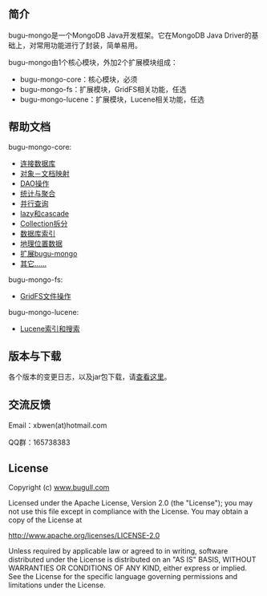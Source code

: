 简介
----------
bugu-mongo是一个MongoDB Java开发框架。它在MongoDB Java Driver的基础上，对常用功能进行了封装，简单易用。

bugu-mongo由1个核心模块，外加2个扩展模块组成：

* bugu-mongo-core：核心模块，必须
* bugu-mongo-fs：扩展模块，GridFS相关功能，任选
* bugu-mongo-lucene：扩展模块，Lucene相关功能，任选


帮助文档
----------
bugu-mongo-core:

* [连接数据库](https://github.com/xbwen/bugu-mongo/wiki/%E8%BF%9E%E6%8E%A5%E6%95%B0%E6%8D%AE%E5%BA%93)
* [对象－文档映射](https://github.com/xbwen/bugu-mongo/wiki/%E5%AF%B9%E8%B1%A1-%E6%96%87%E6%A1%A3%E6%98%A0%E5%B0%84)
* [DAO操作](https://github.com/xbwen/bugu-mongo/wiki/DAO%E6%93%8D%E4%BD%9C)
* [统计与聚合](https://github.com/xbwen/bugu-mongo/wiki/%E7%BB%9F%E8%AE%A1%E4%B8%8E%E8%81%9A%E5%90%88)
* [并行查询](https://github.com/xbwen/bugu-mongo/wiki/%E5%B9%B6%E8%A1%8C%E6%9F%A5%E8%AF%A2)
* [lazy和cascade](https://github.com/xbwen/bugu-mongo/wiki/lazy%E5%92%8Ccascade)
* [Collection拆分](https://github.com/xbwen/bugu-mongo/wiki/Collection%E6%8B%86%E5%88%86)
* [数据库索引](https://github.com/xbwen/bugu-mongo/wiki/%E6%95%B0%E6%8D%AE%E5%BA%93%E7%B4%A2%E5%BC%95)
* [地理位置数据](https://github.com/xbwen/bugu-mongo/wiki/%E5%9C%B0%E7%90%86%E4%BD%8D%E7%BD%AE%E6%95%B0%E6%8D%AE)
* [扩展bugu-mongo](https://github.com/xbwen/bugu-mongo/wiki/%E6%89%A9%E5%B1%95bugu-mongo)
* [其它......](https://github.com/xbwen/bugu-mongo/wiki/%E5%85%B6%E5%AE%83......)

bugu-mongo-fs:
* [GridFS文件操作](https://github.com/xbwen/bugu-mongo/wiki/GridFS%E6%96%87%E4%BB%B6%E6%93%8D%E4%BD%9C)

bugu-mongo-lucene:
* [Lucene索引和搜索](https://github.com/xbwen/bugu-mongo/wiki/Lucene%E7%B4%A2%E5%BC%95%E5%92%8C%E6%90%9C%E7%B4%A2)


版本与下载
----------
各个版本的变更日志，以及jar包下载，请[查看这里](https://github.com/xbwen/bugu-mongo/releases)。


交流反馈
----------
Email：xbwen(at)hotmail.com

QQ群：165738383


License
----------
Copyright (c) www.bugull.com

Licensed under the Apache License, Version 2.0 (the "License");
you may not use this file except in compliance with the License.
You may obtain a copy of the License at

http://www.apache.org/licenses/LICENSE-2.0

Unless required by applicable law or agreed to in writing, software
distributed under the License is distributed on an "AS IS" BASIS,
WITHOUT WARRANTIES OR CONDITIONS OF ANY KIND, either express or implied.
See the License for the specific language governing permissions and
limitations under the License.
